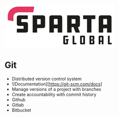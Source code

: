 ![Sparta](/Assets/Git_Hub/SPARTALOGO.png)
# Git
- Distributed version control system
- ![Documentation][https://git-scm.com/docs]
- Manage versions of a project with branches
- Create accountability with commit history
- Github
- Gitlab
- Bitbucket
